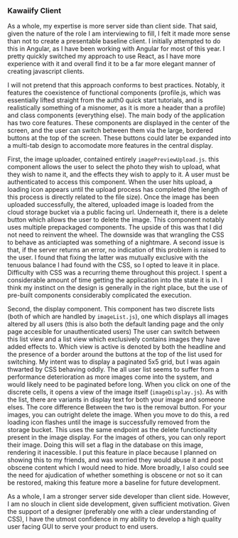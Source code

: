 ### Kawaiify Client

As a whole, my expertise is more server side than client side. That said, given the nature of the role I am interviewing to fill, I felt it made more sense than not to create a presentable baseline client. I initially attempted to do this in Angular, as I have been working with Angular for most of this year. I pretty quickly switched my approach to use React, as I have more experience with it and overall find it to be a far more elegant manner of creating javascript clients.

I will not pretend that this approach conforms to best practices. Notably, it features the coexistence of functional components (profile.js, which was essentially lifted straight from the auth0 quick start tutorials, and is realistically something of a misnomer, as it is more a header than a profile) and class components (everything else). The main body of the application has two core features. These components are displayed in the center of the screen, and the user can switch between them via the large, bordered buttons at the top of the screen. These buttons could later be expanded into a multi-tab design to accomodate more features in the central display.

First, the image uploader, contained entirely `imagePreviewUpload.js`. this component allows the user to select the photo they wish to upload, what they wish to name it, and the effects they wish to apply to it. A user must be authenticated to access this component. When the user hits upload, a loading icon appears until the upload process has completed (the length of this process is directly related to the file size). Once the image has been uploaded successfully, the altered, uploaded image is loaded from the cloud storage bucket via a public facing url. Underneath it, there is a delete button which allows the user to delete the image. This component notably uses multiple prepackaged components. The upside of this was that I did not need to reinvent the wheel. The downside was that wrangling the CSS to behave as anticiapted was something of a nightmare. A second issue is that, if the server returns an error, no indication of this problem is raised to the user. I found that fixing the latter was mutually exclusive with the tenuous balance I had found with the CSS, so I opted to leave it in place. Difficulty with CSS was a recurring theme throughout this project. I spent a considerable amount of time getting the application into the state it is in. I think my instinct on the design is generally in the right place, but the use of pre-built components considerably complicated the execution.

Second, the display component. This component has two discrete lists (both of which are handled by `imageList.js`), one which displays all images altered by all users (this is also both the default landing page and the only page accesible for unauthenticated users) The user can switch between this list view and a list view which exclusively contains images they have added effects to. Which view is active is denoted by both the headline and the presence of a border around the buttons at the top of the list used for switching. My intent was to display a paginated 5x5 grid, but I was again thwarted by CSS behaving oddly. The all user list seems to suffer from a performance deterioration as more images come into the system, and would likely need to be paginated before long. When you click on one of the discrete cells, it opens a view of the image itself (`imageDisplay.js`). As with the list, there are variants in display text for both your image and someone elses. The core difference Between the two is the removal button. For your images, you can outright delete the image. When you move to do this, a red loading icon flashes until the image is successfully removed from the storage bucket. This uses the same endpoint as the delete functionality present in the image display. For the images of others, you can only report their image. Doing this will set a flag in the database on this image, rendering it inacessible. I put this feature in place because I planned on showing this to my friends, and was worried they would abuse it and post obscene content which I would need to hide. More broadly, I also could see the need for ajudication of whether something is obscene or not so it can be restored, making this feature more a baseline for future development.

As a whole, I am a stronger server side developer than client side. However, I am no slouch in client side development, given sufficient motivation. Given the support of a designer (preferably one with a clear understanding of CSS), I have the utmost confidence in my ability to develop a high quality user facing GUI to serve your product to end users. 
